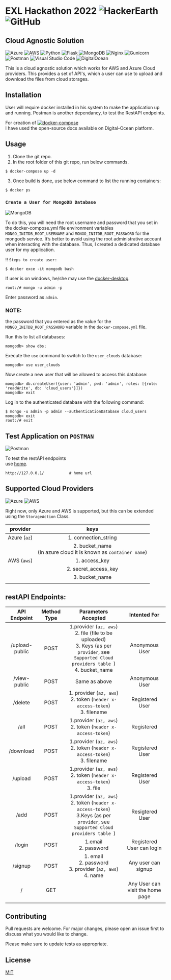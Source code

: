# EXL Hackathon 2022 ![HackerEarth](https://img.shields.io/badge/HackerEarth-%232C3454.svg?style=for-the-badge&logo=HackerEarth&logoColor=Blue) ![GitHub](https://img.shields.io/badge/github-%23121011.svg?style=for-the-badge&logo=github&logoColor=white)
## Cloud Agnostic Solution 
![Azure](https://img.shields.io/badge/azure-%230072C6.svg?style=for-the-badge&logo=microsoftazure&logoColor=white) ![AWS](https://img.shields.io/badge/AWS-%23FF9900.svg?style=for-the-badge&logo=amazon-aws&logoColor=white) ![Python](https://img.shields.io/badge/python-3670A0?style=for-the-badge&logo=python&logoColor=ffdd54) ![Flask](https://img.shields.io/badge/flask-%23000.svg?style=for-the-badge&logo=flask&logoColor=white) ![MongoDB](https://img.shields.io/badge/MongoDB-%234ea94b.svg?style=for-the-badge&logo=mongodb&logoColor=white)  ![Nginx](https://img.shields.io/badge/nginx-%23009639.svg?style=for-the-badge&logo=nginx&logoColor=white) ![Gunicorn](https://img.shields.io/badge/gunicorn-%298729.svg?style=for-the-badge&logo=gunicorn&logoColor=white) ![Postman](https://img.shields.io/badge/Postman-FF6C37?style=for-the-badge&logo=postman&logoColor=white) ![Visual Studio Code](https://img.shields.io/badge/Visual%20Studio%20Code-0078d7.svg?style=for-the-badge&logo=visual-studio-code&logoColor=white) ![DigitalOcean](https://img.shields.io/badge/DigitalOcean-%230167ff.svg?style=for-the-badge&logo=digitalOcean&logoColor=white)

This is a cloud agnostic solution which works for AWS and Azure Cloud providers. This provides a set 
of API's, which a user can use to upload and download the files from cloud storages.

## Installation

User will require docker installed in his system to make the application up and running.
Postman is another dependancy, to test the RestAPI endpoints.

For creation of [![docker-compose](https://img.shields.io/badge/digitalocean-docker_compose.yml-blue?style=flat&logo=digitalocean)](https://www.digitalocean.com/community/tutorials/how-to-set-up-flask-with-mongodb-and-docker) 
<br>
I have used the open-source docs available on Digital-Ocean platform.

## Usage

1. Clone the git repo.
2. In the root folder of this git repo, run below commands.
```docker
$ docker-compose up -d
```
3. Once build is done, use below command to list the running containers:
```docker
$ docker ps
```

### `Create a User for MongoDB Database`
![MongoDB](https://img.shields.io/badge/MongoDB-%234ea94b.svg?style=for-the-badge&logo=mongodb&logoColor=white)

To do this, you will need the root username and password that you set in the docker-compose.yml file environment variables `MONGO_INITDB_ROOT_USERNAME` and `MONGO_INITDB_ROOT_PASSWORD` for the mongodb service.
It’s better to avoid using the root administrative account when interacting with the database.
Thus, I created a dedicated database user for my application.

!! `Steps to create user:`

```docker
$ docker exce -it mongodb bash
```
If user is on windows, he/she may use the [docker-desktop](https://docs.docker.com/desktop/windows/install/).

```docker
root:/# mongo -u admin -p
```
Enter password as `admin`.

### NOTE: 
the password that you entered as the value for the `MONGO_INITDB_ROOT_PASSWORD` variable in the `docker-compose.yml` file. 

Run this to list all databases:
```docker
mongodb> show dbs;
```

Execute the `use` command to switch to the `user_clouds` database:
```docker
mongodb> use user_clouds
```

Now create a new user that will be allowed to access this database:
```docker
mongodb> db.createUser({user: 'admin', pwd: 'admin', roles: [{role: 'readWrite', db: 'cloud_users'}]})
mongodb> exit
```

Log in to the authenticated database with the following command:
```docker
$ mongo -u admin -p admin --authenticationDatabase cloud_users
mongodb> exit
root:/# exit
```

## Test Application on `POSTMAN`
![Postman](https://img.shields.io/badge/Postman-FF6C37?style=for-the-badge&logo=postman&logoColor=white)

To test the restAPI endpoints\
use [home](http://127.0.0.1/). 
```
http://127.0.0.1/           # home url
```



## Supported Cloud Providers
![Azure](https://img.shields.io/badge/azure-%230072C6.svg?style=for-the-badge&logo=microsoftazure&logoColor=white) ![AWS](https://img.shields.io/badge/AWS-%23FF9900.svg?style=for-the-badge&logo=amazon-aws&logoColor=white)

Right now, only Azure and AWS is supported, but this can be extended using the `StorageAction` Class.

 |provider  |   keys|
 |:----------:|:-------:|
 |Azure (`az`)| 1. connection_string|
 |     | 2. bucket_name <br>(In azure cloud it is known as `container name`)|
 | AWS (`aws`)|1. access_key|
 |  |2. secret_access_key|
 |  |3. bucket_name   |
 |  |                   |

## restAPI Endpoints:

|API Endpoint | Method Type     | Parameters Accepted       |  Intented For |
|:-------------:|:-------------:|:--------------------:     |:---------------:|
|/upload-public|    POST    | 1.provider (`az, aws`)  <br> 2. file (file to be uploaded) <br>  3. Keys (as per `provider`, see `Supported Cloud providers table `) <br>    4. bucket_name     | Anonymous User              
|/view-public   |   POST    | Same as above                 | Anonymous User
|/delete        |   POST    |1. provider (`az, aws`)  <br>  2. token (`header x-access-token`) <br>   3. filename     | Registered User 
|/all           |   POST    | 1.provider (`az, aws`) <br> 2. token (`header x-access-token`) <br>| Registered
|/download      |   POST    |  1.provider (`az, aws`) <br> 2. token (`header x-access-token`) <br> 3. filename| Registered User
|/upload        |   POST    |  1.provider (`az, aws`) <br> 2. token (`header x-access-token`) <br> 3. file | Registered User
|/add           |   POST    |1.provider (`az, aws`) <br> 2. token (`header x-access-token`) <br> 3.Keys (as per `provider`, see `Supported Cloud providers table `)| Resigtered User
|/login         |   POST    | 1.email <br> 2. password  |   Registered User can login
|/signup        |   POST    | 1. email <br> 2. password <br> 3. provider (`az, aws`) <br> 4. name| Any user can signup
|/              |   GET     |                           |   Any User can visit the home page
|               |           |                           |

## Contributing
Pull requests are welcome. For major changes, please open an issue first to discuss what you would like to change.

Please make sure to update tests as appropriate.

## License
[MIT](https://choosealicense.com/licenses/mit/)
